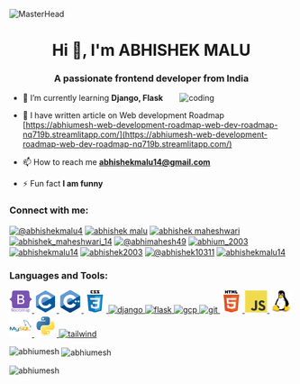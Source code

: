 ![MasterHead](https://www.yobowargames.com/wp-content/uploads/2020/03/coding.jpg)
<h1 align="center">Hi 👋, I'm ABHISHEK MALU</h1>
<h3 align="center">A passionate frontend developer from India</h3>
<img align="right" alt="coding" width=40% src="https://cdn.dribbble.com/users/1162077/screenshots/3848914/programmer.gif">

- 🌱 I’m currently learning **Django, Flask**

- 📝 I have written article on Web development Roadmap [https://abhiumesh-web-development-roadmap-web-dev-roadmap-nq719b.streamlitapp.com/](https://abhiumesh-web-development-roadmap-web-dev-roadmap-nq719b.streamlitapp.com/)

- 📫 How to reach me **abhishekmalu14@gmail.com**

- ⚡ Fun fact **I am funny**

<h3 align="left">Connect with me:</h3>
<p align="left">
<a href="https://twitter.com/@abhishekmalu4" target="blank"><img align="center" src="https://raw.githubusercontent.com/rahuldkjain/github-profile-readme-generator/master/src/images/icons/Social/twitter.svg" alt="@abhishekmalu4" height="30" width="40" /></a>
<a href="https://linkedin.com/in/abhishek malu" target="blank"><img align="center" src="https://raw.githubusercontent.com/rahuldkjain/github-profile-readme-generator/master/src/images/icons/Social/linked-in-alt.svg" alt="abhishek malu" height="30" width="40" /></a>
<a href="https://fb.com/abhishek maheshwari" target="blank"><img align="center" src="https://raw.githubusercontent.com/rahuldkjain/github-profile-readme-generator/master/src/images/icons/Social/facebook.svg" alt="abhishek maheshwari" height="30" width="40" /></a>
<a href="https://instagram.com/abhishek_maheshwari_14" target="blank"><img align="center" src="https://raw.githubusercontent.com/rahuldkjain/github-profile-readme-generator/master/src/images/icons/Social/instagram.svg" alt="abhishek_maheshwari_14" height="30" width="40" /></a>
<a href="https://medium.com/@abhimahesh49" target="blank"><img align="center" src="https://raw.githubusercontent.com/rahuldkjain/github-profile-readme-generator/master/src/images/icons/Social/medium.svg" alt="@abhimahesh49" height="30" width="40" /></a>
<a href="https://www.codechef.com/users/abhium_2003" target="blank"><img align="center" src="https://cdn.jsdelivr.net/npm/simple-icons@3.1.0/icons/codechef.svg" alt="abhium_2003" height="30" width="40" /></a>
<a href="https://www.hackerrank.com/abhishekmalu14" target="blank"><img align="center" src="https://raw.githubusercontent.com/rahuldkjain/github-profile-readme-generator/master/src/images/icons/Social/hackerrank.svg" alt="abhishekmalu14" height="30" width="40" /></a>
<a href="https://www.leetcode.com/abhishek2003" target="blank"><img align="center" src="https://raw.githubusercontent.com/rahuldkjain/github-profile-readme-generator/master/src/images/icons/Social/leet-code.svg" alt="abhishek2003" height="30" width="40" /></a>
<a href="https://www.hackerearth.com/@abhishek10311" target="blank"><img align="center" src="https://raw.githubusercontent.com/rahuldkjain/github-profile-readme-generator/master/src/images/icons/Social/hackerearth.svg" alt="@abhishek10311" height="30" width="40" /></a>
<a href="https://auth.geeksforgeeks.org/user/abhishekmalu14" target="blank"><img align="center" src="https://raw.githubusercontent.com/rahuldkjain/github-profile-readme-generator/master/src/images/icons/Social/geeks-for-geeks.svg" alt="abhishekmalu14" height="30" width="40" /></a>
</p>

<h3 align="left">Languages and Tools:</h3>
<p align="left"> <a href="https://getbootstrap.com" target="_blank" rel="noreferrer"> <img src="https://raw.githubusercontent.com/devicons/devicon/master/icons/bootstrap/bootstrap-plain-wordmark.svg" alt="bootstrap" width="40" height="40"/> </a> <a href="https://www.cprogramming.com/" target="_blank" rel="noreferrer"> <img src="https://raw.githubusercontent.com/devicons/devicon/master/icons/c/c-original.svg" alt="c" width="40" height="40"/> </a> <a href="https://www.w3schools.com/cpp/" target="_blank" rel="noreferrer"> <img src="https://raw.githubusercontent.com/devicons/devicon/master/icons/cplusplus/cplusplus-original.svg" alt="cplusplus" width="40" height="40"/> </a> <a href="https://www.w3schools.com/css/" target="_blank" rel="noreferrer"> <img src="https://raw.githubusercontent.com/devicons/devicon/master/icons/css3/css3-original-wordmark.svg" alt="css3" width="40" height="40"/> </a> <a href="https://www.djangoproject.com/" target="_blank" rel="noreferrer"> <img src="https://cdn.worldvectorlogo.com/logos/django.svg" alt="django" width="40" height="40"/> </a> <a href="https://flask.palletsprojects.com/" target="_blank" rel="noreferrer"> <img src="https://www.vectorlogo.zone/logos/pocoo_flask/pocoo_flask-icon.svg" alt="flask" width="40" height="40"/> </a> <a href="https://cloud.google.com" target="_blank" rel="noreferrer"> <img src="https://www.vectorlogo.zone/logos/google_cloud/google_cloud-icon.svg" alt="gcp" width="40" height="40"/> </a> <a href="https://git-scm.com/" target="_blank" rel="noreferrer"> <img src="https://www.vectorlogo.zone/logos/git-scm/git-scm-icon.svg" alt="git" width="40" height="40"/> </a> <a href="https://www.w3.org/html/" target="_blank" rel="noreferrer"> <img src="https://raw.githubusercontent.com/devicons/devicon/master/icons/html5/html5-original-wordmark.svg" alt="html5" width="40" height="40"/> </a> <a href="https://developer.mozilla.org/en-US/docs/Web/JavaScript" target="_blank" rel="noreferrer"> <img src="https://raw.githubusercontent.com/devicons/devicon/master/icons/javascript/javascript-original.svg" alt="javascript" width="40" height="40"/> </a> <a href="https://www.linux.org/" target="_blank" rel="noreferrer"> <img src="https://raw.githubusercontent.com/devicons/devicon/master/icons/linux/linux-original.svg" alt="linux" width="40" height="40"/> </a> <a href="https://www.mysql.com/" target="_blank" rel="noreferrer"> <img src="https://raw.githubusercontent.com/devicons/devicon/master/icons/mysql/mysql-original-wordmark.svg" alt="mysql" width="40" height="40"/> </a> <a href="https://www.python.org" target="_blank" rel="noreferrer"> <img src="https://raw.githubusercontent.com/devicons/devicon/master/icons/python/python-original.svg" alt="python" width="40" height="40"/> </a> <a href="https://tailwindcss.com/" target="_blank" rel="noreferrer"> <img src="https://www.vectorlogo.zone/logos/tailwindcss/tailwindcss-icon.svg" alt="tailwind" width="40" height="40"/> </a> </p>

<p><img align="left" src="https://github-readme-stats.vercel.app/api/top-langs?username=abhiumesh&show_icons=true&locale=en&layout=compact" alt="abhiumesh" /></p>

<p>&nbsp;<img align="center" src="https://github-readme-stats.vercel.app/api?username=abhiumesh&show_icons=true&locale=en" alt="abhiumesh" /></p>

<p><img align="center" src="https://github-readme-streak-stats.herokuapp.com/?user=abhiumesh&" alt="abhiumesh" /></p>
